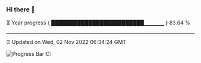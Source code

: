 ### Hi there 👋

⏳ Year progress { █████████████████████████▁▁▁▁▁ } 83.64 %

---

⏰ Updated on Wed, 02 Nov 2022 06:34:24 GMT

![Progress Bar CI](https://github.com/ZhaoGui/ZhaoGui/workflows/Progress%20Bar%20CI/badge.svg)
